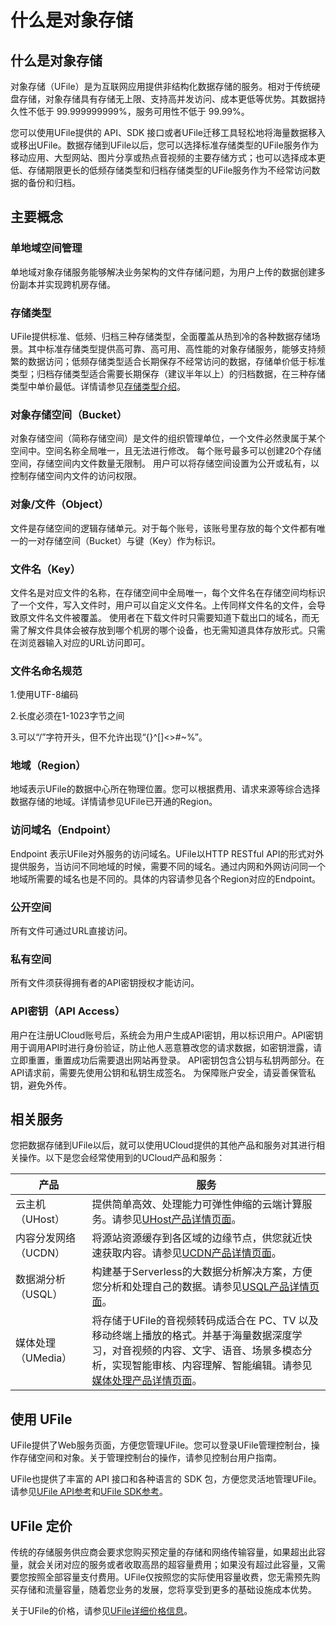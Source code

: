 # 什么是对象存储



## 什么是对象存储

对象存储（UFile）是为互联网应用提供非结构化数据存储的服务。相对于传统硬盘存储，对象存储具有存储无上限、支持高并发访问、成本更低等优势。其数据持久性不低于
99.999999999%，服务可用性不低于 99.99%。

您可以使用UFile提供的 API、SDK
接口或者UFile迁移工具轻松地将海量数据移入或移出UFile。数据存储到UFile以后，您可以选择标准存储类型的UFile服务作为移动应用、大型网站、图片分享或热点音视频的主要存储方式；也可以选择成本更低、存储期限更长的低频存储类型和归档存储类型的UFile服务作为不经常访问数据的备份和归档。

## 主要概念

### 单地域空间管理

单地域对象存储服务能够解决业务架构的文件存储问题，为用户上传的数据创建多份副本并实现跨机房存储。

### 存储类型

UFile提供标准、低频、归档三种存储类型，全面覆盖从热到冷的各种数据存储场景。其中标准存储类型提供高可靠、高可用、高性能的对象存储服务，能够支持频繁的数据访问；低频存储类型适合长期保存不经常访问的数据，存储单价低于标准类型；归档存储类型适合需要长期保存（建议半年以上）的归档数据，在三种存储类型中单价最低。详情请参见[存储类型介绍](https://docs.ucloud.cn/storage_cdn/ufile/introduction/storage_type)。

### 对象存储空间（Bucket）

对象存储空间（简称存储空间）是文件的组织管理单位，一个文件必然隶属于某个空间中。空间名称全局唯一，且无法进行修改。
每个账号最多可以创建20个存储空间，存储空间内文件数量无限制。
用户可以将存储空间设置为公开或私有，以控制存储空间内文件的访问权限。

### 对象/文件（Object）

文件是存储空间的逻辑存储单元。对于每个账号，该账号里存放的每个文件都有唯一的一对存储空间（Bucket）与键（Key）作为标识。

### 文件名（Key）

文件名是对应文件的名称，在存储空间中全局唯一，每个文件名在存储空间均标识了一个文件，写入文件时，用户可以自定义文件名。上传同样文件名的文件，会导致原文件名文件被覆盖。
使用者在下载文件时只需要知道下载出口的域名，而无需了解文件具体会被存放到哪个机房的哪个设备，也无需知道具体存放形式。只需在浏览器输入对应的URL访问即可。

### 文件名命名规范

1.使用UTF-8编码

2.长度必须在1-1023字节之间

3.可以“/”字符开头，但不允许出现“{}\^\[\]&lt;&gt;\#\~%”。

### 地域（Region）

地域表示UFile的数据中心所在物理位置。您可以根据费用、请求来源等综合选择数据存储的地域。详情请参见UFile已开通的Region。

### 访问域名（Endpoint）

Endpoint 表示UFile对外服务的访问域名。UFile以HTTP RESTful
API的形式对外提供服务，当访问不同地域的时候，需要不同的域名。通过内网和外网访问同一个地域所需要的域名也是不同的。具体的内容请参见各个Region对应的Endpoint。

### 公开空间

所有文件可通过URL直接访问。

### 私有空间

所有文件须获得拥有者的API密钥授权才能访问。

### API密钥（API Access）

用户在注册UCloud账号后，系统会为用户生成API密钥，用以标识用户。API密钥用于调用API时进行身份验证，防止他人恶意篡改您的请求数据，如密钥泄露，请立即重置，重置成功后需要退出网站再登录。
API密钥包含公钥与私钥两部分。在API请求前，需要先使用公钥和私钥生成签名。
为保障账户安全，请妥善保管私钥，避免外传。


## 相关服务

您把数据存储到UFile以后，就可以使用UCloud提供的其他产品和服务对其进行相关操作。以下是您会经常使用到的UCloud产品和服务：

|产品 |服务 |
|---- |---- |
|云主机（UHost） |提供简单高效、处理能力可弹性伸缩的云端计算服务。请参见[UHost产品详情页面](https://console.ucloud.cn/uhost/uhost)。 |
|内容分发网络（UCDN） |将源站资源缓存到各区域的边缘节点，供您就近快速获取内容。请参见[UCDN产品详情页面](https://console.ucloud.cn/ucdn/ucdndashboard)。 |
|数据湖分析（USQL） |构建基于Serverless的大数据分析解决方案，方便您分析和处理自己的数据。请参见[USQL产品详情页面](https://console.ucloud.cn/usql/editsql)。 |
|媒体处理（UMedia） |将存储于UFile的音视频转码成适合在 PC、TV 以及移动终端上播放的格式。并基于海量数据深度学习，对音视频的内容、文字、语音、场景多模态分析，实现智能审核、内容理解、智能编辑。请参见[媒体处理产品详情页面](https://console.ucloud.cn/umedia/umediataskmanage)。 |

## 使用 UFile

UFile提供了Web服务页面，方便您管理UFile。您可以登录UFile管理控制台，操作存储空间和对象。关于管理控制台的操作，请参见控制台用户指南。

UFile也提供了丰富的 API 接口和各种语言的 SDK
包，方便您灵活地管理UFile。请参见[UFile API参考](https://docs.ucloud.cn/api/ufile-api/index)和[UFile SDK参考](https://docs.ucloud.cn/storage_cdn/ufile/tools/sdk)。

## UFile 定价

传统的存储服务供应商会要求您购买预定量的存储和网络传输容量，如果超出此容量，就会关闭对应的服务或者收取高昂的超容量费用；如果没有超过此容量，又需要您按照全部容量支付费用。UFile仅按照您的实际使用容量收费，您无需预先购买存储和流量容量，随着您业务的发展，您将享受到更多的基础设施成本优势。

关于UFile的价格，请参见[UFile详细价格信息](https://docs.ucloud.cn/storage_cdn/ufile/bill/new)。



